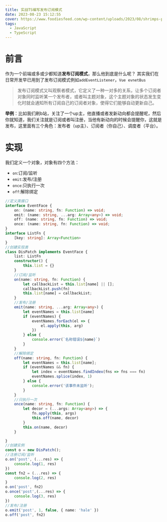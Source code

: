 ```yaml
---
title: 实战TS编写发布订阅模式
date: 2023-08-23 15:12:55
cover: https://www.foodiesfeed.com/wp-content/uploads/2023/08/shrimps-pad-thai.jpg
tags:
  - JavaScript
  - TypeScript
---
```


# 前言

作为一个前端或多或少都知道**发布订阅模式**，那么他到底是什么呢？
其实我们在日常开发早已用到了发布订阅模式例如`addEventListener`，`Vue evnetBus`

>发布订阅模式又叫观察者模式，它定义了一种一对多的关系，让多个订阅者对象同时监听某一个发布者，或者叫主题对象，这个主题对象的状态发生变化时就会通知所有订阅自己的订阅者对象，使得它们能够自动更新自己。

**举例**：比如我们刷b站，关注了一个up主，他直播或者发新动向都会提醒呢，然后你就知道，我们关注就是订阅或者叫注册，当他有新动向的时候会提醒你，这就是发布，这里面有三个角色：发布者（up主）、订阅者（你自己）、调度者（平台）。

# 实现

我们定义一个对象，对象有四个方法：

- `on`:订阅/监听
- `emit`:发布/注册
- `once`:只执行一次
- `off`:解除绑定

```ts
//定义类接口
interface EventFace {
    on: (name: string, fn: Function) => void;
    emit: (name: string, ...arg: Array<any>) => void;
    off: (name: string, fn: Function) => void;
    once: (name: string, fn: Function) => void;
}
interface ListFn {
    [key: string]: Array<Function>
}
//创建实现类
class DisPatch implements EventFace {
    list: ListFn
    constructor() {
        this.list = {}
    }
    //订阅/监听
    on(name: string, fn: Function) {
        let callbackList = this.list[name] || [];
        callbackList.push(fn)
        this.list[name] = callbackList;
    }
    //发布/注册
    emit(name: string, ...arg: Array<any>) {
        let eventNames = this.list[name]
        if (eventNames) {
            eventNames.forEach(el => {
                el.apply(this, arg)
            })
        } else {
            console.error(`名称错误${name}`)
        }
    }
    //解除绑定
    off(name: string, fn: Function) {
        let eventNames = this.list[name];
        if (eventNames && fn) {
            let index = eventNames.findIndex(fns => fns === fn)
            eventNames.splice(index, 1)
        } else {
            console.error('该事件未监听');
        }
    }
    //只执行一次
    once(name: string, fn: Function) {
        let decor = (...args: Array<any>) => {
            fn.apply(this, args)
            this.off(name, decor)
        }
        this.on(name, decor)
    }

}
//创建实例
const o = new DisPatch();
//注册订阅/监听
o.on('post', (...res) => {
    console.log(1, res)
})
const fn2 = (...res) => {
    console.log(2, res)
}
o.on('post', fn2)
o.once('post',(...res) => {
    console.log(3, res)
})
//发布/注册
o.emit('post', 1, false, { name: 'hale' })
o.off('post', fn2)
```